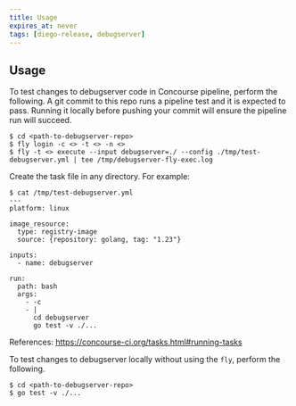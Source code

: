 ```yaml
---
title: Usage
expires_at: never
tags: [diego-release, debugserver]
---
```


## Usage  

To test changes to debugserver code in Concourse pipeline, perform the following.
A git commit to this repo runs a pipeline test and it is expected to pass. 
Running it locally before pushing your commit will ensure the pipeline run will succeed.

```
$ cd <path-to-debugserver-repo>
$ fly login -c <> -t <> -n <>
$ fly -t <> execute --input debugserver=./ --config ./tmp/test-debugserver.yml | tee /tmp/debugserver-fly-exec.log
```

Create the task file in any directory. For example:
```
$ cat /tmp/test-debugserver.yml
---
platform: linux

image_resource:
  type: registry-image
  source: {repository: golang, tag: "1.23"}

inputs:
  - name: debugserver

run:
  path: bash
  args:
    - -c
    - |
      cd debugserver
      go test -v ./...
```

References:
https://concourse-ci.org/tasks.html#running-tasks

To test changes to debugserver locally without using the `fly`, perform the following.

```
$ cd <path-to-debugserver-repo>
$ go test -v ./...
```
